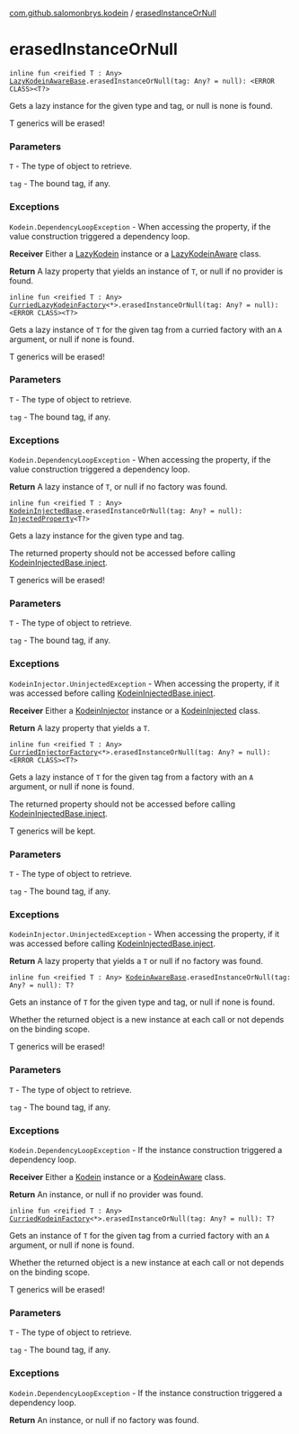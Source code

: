 [com.github.salomonbrys.kodein](index.md) / [erasedInstanceOrNull](.)

# erasedInstanceOrNull

`inline fun <reified T : Any> `[`LazyKodeinAwareBase`](-lazy-kodein-aware-base/index.md)`.erasedInstanceOrNull(tag: Any? = null): <ERROR CLASS><T?>`

Gets a lazy instance for the given type and tag, or null is none is found.

T generics will be erased!

### Parameters

`T` - The type of object to retrieve.

`tag` - The bound tag, if any.

### Exceptions

`Kodein.DependencyLoopException` - When accessing the property, if the value construction triggered a dependency loop.

**Receiver**
Either a [LazyKodein](-lazy-kodein/index.md) instance or a [LazyKodeinAware](-lazy-kodein-aware.md) class.

**Return**
A lazy property that yields an instance of `T`, or null if no provider is found.

`inline fun <reified T : Any> `[`CurriedLazyKodeinFactory`](-curried-lazy-kodein-factory/index.md)`<*>.erasedInstanceOrNull(tag: Any? = null): <ERROR CLASS><T?>`

Gets a lazy instance of `T` for the given tag from a curried factory with an `A` argument, or null if none is found.

T generics will be erased!

### Parameters

`T` - The type of object to retrieve.

`tag` - The bound tag, if any.

### Exceptions

`Kodein.DependencyLoopException` - When accessing the property, if the value construction triggered a dependency loop.

**Return**
A lazy instance of `T`, or null if no factory was found.

`inline fun <reified T : Any> `[`KodeinInjectedBase`](-kodein-injected-base/index.md)`.erasedInstanceOrNull(tag: Any? = null): `[`InjectedProperty`](-injected-property/index.md)`<T?>`

Gets a lazy instance for the given type and tag.

The returned property should not be accessed before calling [KodeinInjectedBase.inject](-kodein-injected-base/inject.md).

T generics will be erased!

### Parameters

`T` - The type of object to retrieve.

`tag` - The bound tag, if any.

### Exceptions

`KodeinInjector.UninjectedException` - When accessing the property, if it was accessed before calling [KodeinInjectedBase.inject](-kodein-injected-base/inject.md).

**Receiver**
Either a [KodeinInjector](-kodein-injector/index.md) instance or a [KodeinInjected](-kodein-injected.md) class.

**Return**
A lazy property that yields a `T`.

`inline fun <reified T : Any> `[`CurriedInjectorFactory`](-curried-injector-factory/index.md)`<*>.erasedInstanceOrNull(tag: Any? = null): <ERROR CLASS><T?>`

Gets a lazy instance of `T` for the given tag from a factory with an `A` argument, or null if none is found.

The returned property should not be accessed before calling [KodeinInjectedBase.inject](-kodein-injected-base/inject.md).

T generics will be kept.

### Parameters

`T` - The type of object to retrieve.

`tag` - The bound tag, if any.

### Exceptions

`KodeinInjector.UninjectedException` - When accessing the property, if it was accessed before calling [KodeinInjectedBase.inject](-kodein-injected-base/inject.md).

**Return**
A lazy property that yields a `T` or null if no factory was found.

`inline fun <reified T : Any> `[`KodeinAwareBase`](-kodein-aware-base/index.md)`.erasedInstanceOrNull(tag: Any? = null): T?`

Gets an instance of `T` for the given type and tag, or null if none is found.

Whether the returned object is a new instance at each call or not depends on the binding scope.

T generics will be erased!

### Parameters

`T` - The type of object to retrieve.

`tag` - The bound tag, if any.

### Exceptions

`Kodein.DependencyLoopException` - If the instance construction triggered a dependency loop.

**Receiver**
Either a [Kodein](-kodein/index.md) instance or a [KodeinAware](-kodein-aware.md) class.

**Return**
An instance, or null if no provider was found.

`inline fun <reified T : Any> `[`CurriedKodeinFactory`](-curried-kodein-factory/index.md)`<*>.erasedInstanceOrNull(tag: Any? = null): T?`

Gets an instance of `T` for the given tag from a curried factory with an `A` argument, or null if none is found.

Whether the returned object is a new instance at each call or not depends on the binding scope.

T generics will be erased!

### Parameters

`T` - The type of object to retrieve.

`tag` - The bound tag, if any.

### Exceptions

`Kodein.DependencyLoopException` - If the instance construction triggered a dependency loop.

**Return**
An instance, or null if no factory was found.

